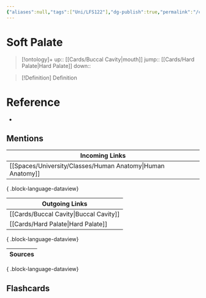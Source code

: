 ```yaml
---
{"aliases":null,"tags":["Uni/LFS122"],"dg-publish":true,"permalink":"/cards/soft-palate/","dgPassFrontmatter":true}
---
```


# Soft Palate

> [!ontology]+
> up:: [[Cards/Buccal Cavity\|mouth]]
> jump:: [[Cards/Hard Palate\|Hard Palate]]
> down:: 

> [!Definition] Definition

# Reference

- 

## Mentions

| Incoming Links                                                |
| ------------------------------------------------------------- |
| [[Spaces/University/Classes/Human Anatomy\|Human Anatomy]] |

{ .block-language-dataview}

| Outgoing Links                            |
| ----------------------------------------- |
| [[Cards/Buccal Cavity\|Buccal Cavity]] |
| [[Cards/Hard Palate\|Hard Palate]]     |

{ .block-language-dataview}

| Sources |
| ------- |

{ .block-language-dataview}

## Flashcards